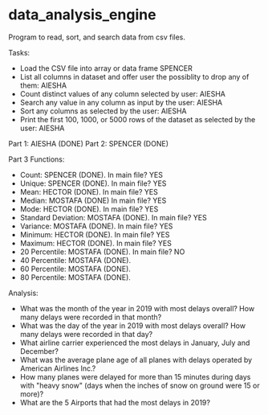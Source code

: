 # data_analysis_engine
Program to read, sort, and search data from csv files.


Tasks:
- Load the CSV file into array or data frame SPENCER
- List all columns in dataset and offer user the possiblity to drop any of them: AIESHA
- Count distinct values of any column selected by user: AIESHA
- Search any value in any column as input by the user: AIESHA
- Sort any columns as selected by the user: AIESHA
- Print the first 100, 1000, or 5000 rows of the dataset as selected by the user: AIESHA

Part 1: AIESHA (DONE)
Part 2: SPENCER (DONE)

Part 3 Functions:
- Count: SPENCER (DONE).                In main file? YES
- Unique: SPENCER (DONE).               In main file? YES
- Mean: HECTOR (DONE).                  In main file? YES
- Median: MOSTAFA (DONE)                In main file? YES
- Mode: HECTOR (DONE).                  In main file? YES
- Standard Deviation: MOSTAFA (DONE).   In main file? YES
- Variance: MOSTAFA (DONE).             In main file? YES
- Minimum: HECTOR (DONE).               In main file? YES
- Maximum: HECTOR (DONE).               In main file? YES
- 20 Percentile: MOSTAFA (DONE).        In main file? NO
- 40 Percentile: MOSTAFA (DONE).
- 60 Percentile: MOSTAFA (DONE).
- 80 Percentile: MOSTAFA (DONE).

Analysis:
- What was the month of the year in 2019 with most delays overall? 
  How many delays were recorded in that month?
- What was the day of the year in 2019 with most delays overall? 
  How many delays were recorded in that day?
- What airline carrier experienced the most delays in January, July 
  and December?
- What was the average plane age of all planes with delays operated by 
  American Airlines Inc.?
- How many planes were delayed for more than 15 minutes during days with 
  "heavy snow" (days when the inches of snow on ground were 15 or more)?
- What are the 5 Airports that had the most delays in 2019? 
